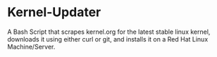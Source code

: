 # Kernel-Updater
A Bash Script that scrapes kernel.org for the latest stable linux kernel, downloads it using either curl or git, and installs it on a Red Hat Linux Machine/Server.

